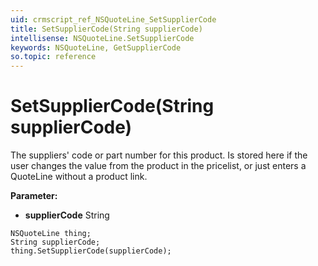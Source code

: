```yaml
---
uid: crmscript_ref_NSQuoteLine_SetSupplierCode
title: SetSupplierCode(String supplierCode)
intellisense: NSQuoteLine.SetSupplierCode
keywords: NSQuoteLine, GetSupplierCode
so.topic: reference
---
```


# SetSupplierCode(String supplierCode)

The suppliers' code or part number for this product. Is stored here if the user changes the value from the product in the pricelist, or just enters a QuoteLine without a product link.

**Parameter:** 
 - **supplierCode** String

```crmscript
NSQuoteLine thing;
String supplierCode;
thing.SetSupplierCode(supplierCode);
```

